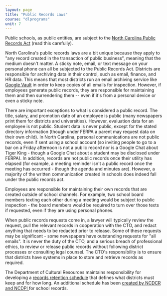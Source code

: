 ```yaml
---
layout: page
title: "Public Records Laws"
course: "dlprograms"
unit: 7
---
```

Public schools, as public entities, are subject to the [North Carolina Public Records Act][1] (read this carefully). 

North Carolina's public records laws are a bit unique because they apply to "any record created in the transaction of public business", meaning that the medium doesn't matter. A sticky note, email, or text message on your personal phone can all be subjected to the Public Records Act. Districts are responsible for archiving data in their control, such as email, finance, and HR data. This means that most districts run an email archiving service like [Google Vault][2] in order to keep copies of all emails for inspection. However, if employees generate public records, they are responsible for maintaining them and then surrendering them -- even if it's from a personal device or even a sticky note. 

There are important exceptions to what is considered a public record. The title, salary, and promotion date of an employee is public (many newspapers print them for districts and universities). However, evaluation data for an employee is not public. Student data is never public, except for the stated directory information (though under FERPA a parent may request data on their own child). In North Carolina, personal communications are not public records, even if sent using a school account (so inviting people to go to a bar on a Friday afternoon is not a public record nor is a Google Chat about Tiger King - though a Google Chat about a student may be disclosed under FERPA). In addition, records are not public records once their utility has elapsed (for example, a meeting reminder isn't a public record once the meeting has occurred - though the agenda and minutes are). However, a majority of the written communication created in schools does indeed fall under the public records act.

Employees are responsible for maintaining their own records that are created outside of school channels. For example, two school board members texting each other during a meeting would be subject to public inspection - the board members would be required to turn over those texts if requested, even if they are using personal phones.

When public records requests come in, a lawyer will typically review the request, pull the relevant records in cooperation with the CTO, and redact anything that needs to be redacted prior to release. Some of these requests may be significant - some newspapers have outstanding requests for "all emails". It is never the duty of the CTO, and a serious breach of professional ethics, to review or release public records without following district processes or consulting legal counsel. The CTO's responsibility is to ensure that districts have systems in place to store and retrieve records as required.

The Department of Cultural Resources maintains responsibility for developing a [records retention schedule][3] that defines what districts must keep and for how long. An additional schedule has been [created by NCDCR and NCDPI ][4] for school records. 

[1]:	https://www.sog.unc.edu/sites/www.sog.unc.edu/files/course_materials/public_records_overview.pdf
[2]:	https://support.google.com/vault/answer/2462365?hl=en
[3]:	https://archives.ncdcr.gov/government/state
[4]:	https://archives.ncdcr.gov/media/810/open
